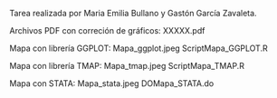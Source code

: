 Tarea realizada por Maria Emilia Bullano y Gastón García Zavaleta.

Archivos
  PDF con correción de gráficos: XXXXX.pdf

  Mapa con librería GGPLOT: Mapa_ggplot.jpeg
                            ScriptMapa_GGPLOT.R
                            
  Mapa con librería TMAP:   Mapa_tmap.jpeg
                            ScriptMapa_TMAP.R
                            
  Mapa con STATA:           Mapa_stata.jpeg
                            DOMapa_STATA.do
                      
